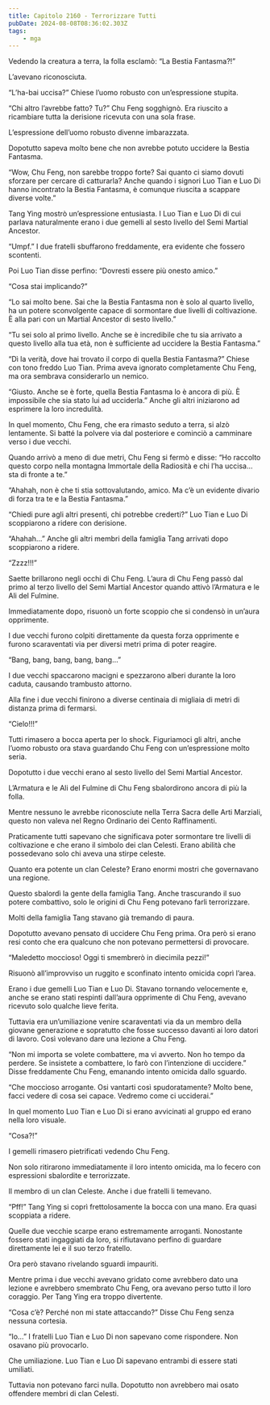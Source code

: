 ```yaml
---
title: Capitolo 2160 - Terrorizzare Tutti
pubDate: 2024-08-08T08:36:02.303Z
tags:
    - mga
---
```



Vedendo la creatura a terra, la folla esclamò: “La Bestia Fantasma?!”

L’avevano riconosciuta.

“L’ha-bai uccisa?” Chiese l’uomo robusto con un’espressione stupita.

“Chi altro l’avrebbe fatto? Tu?” Chu Feng sogghignò. Era riuscito a ricambiare tutta la derisione ricevuta con una sola frase.

L’espressione dell’uomo robusto divenne imbarazzata.

Dopotutto sapeva molto bene che non avrebbe potuto uccidere la Bestia Fantasma.

“Wow, Chu Feng, non sarebbe troppo forte? Sai quanto ci siamo dovuti sforzare per cercare di catturarla? Anche quando i signori Luo Tian e Luo Di hanno incontrato la Bestia Fantasma, è comunque riuscita a scappare diverse volte.”

Tang Ying mostrò un’espressione entusiasta. I Luo Tian e Luo Di di cui parlava naturalmente erano i due gemelli al sesto livello del Semi Martial Ancestor.

“Umpf.” I due fratelli sbuffarono freddamente, era evidente che fossero scontenti.

Poi Luo Tian disse perfino: “Dovresti essere più onesto amico.”

“Cosa stai implicando?”

“Lo sai molto bene. Sai che la Bestia Fantasma non è solo al quarto livello, ha un potere sconvolgente capace di sormontare due livelli di coltivazione. È alla pari con un Martial Ancestor di sesto livello.”

“Tu sei solo al primo livello. Anche se è incredibile che tu sia arrivato a questo livello alla tua età, non è sufficiente ad uccidere la Bestia Fantasma.”

“Dì la verità, dove hai trovato il corpo di quella Bestia Fantasma?” Chiese con tono freddo Luo Tian. Prima aveva ignorato completamente Chu Feng, ma ora sembrava considerarlo un nemico.

“Giusto. Anche se è forte, quella Bestia Fantasma lo è ancora di più. È impossibile che sia stato lui ad ucciderla.” Anche gli altri iniziarono ad esprimere la loro incredulità.

In quel momento, Chu Feng, che era rimasto seduto a terra, si alzò lentamente. Si batté la polvere via dal posteriore e cominciò a camminare verso i due vecchi.

Quando arrivò a meno di due metri, Chu Feng si fermò e disse: “Ho raccolto questo corpo nella montagna Immortale della Radiosità e chi l’ha uccisa… sta di fronte a te.”

“Ahahah, non è che ti stia sottovalutando, amico. Ma c’è un evidente divario di forza tra te e la Bestia Fantasma.”

“Chiedi pure agli altri presenti, chi potrebbe crederti?” Luo Tian e Luo Di scoppiarono a ridere con derisione.

“Ahahah…” Anche gli altri membri della famiglia Tang arrivati dopo scoppiarono a ridere.

“Zzzz!!!”

Saette brillarono negli occhi di Chu Feng. L’aura di Chu Feng passò dal primo al terzo livello del Semi Martial Ancestor quando attivò l’Armatura e le Ali del Fulmine.

Immediatamente dopo, risuonò un forte scoppio che si condensò in un’aura opprimente.

I due vecchi furono colpiti direttamente da questa forza opprimente e furono scaraventati via per diversi metri prima di poter reagire.

“Bang, bang, bang, bang, bang…”

I due vecchi spaccarono macigni e spezzarono alberi durante la loro caduta, causando trambusto attorno.

Alla fine i due vecchi finirono a diverse centinaia di migliaia di metri di distanza prima di fermarsi.

“Cielo!!!”

Tutti rimasero a bocca aperta per lo shock. Figuriamoci gli altri, anche l’uomo robusto ora stava guardando Chu Feng con un’espressione molto seria.

Dopotutto i due vecchi erano al sesto livello del Semi Martial Ancestor.

L’Armatura e le Ali del Fulmine di Chu Feng sbalordirono ancora di più la folla.

Mentre nessuno le avrebbe riconosciute nella Terra Sacra delle Arti Marziali, questo non valeva nel Regno Ordinario dei Cento Raffinamenti.

Praticamente tutti sapevano che significava poter sormontare tre livelli di coltivazione e che erano il simbolo dei clan Celesti. Erano abilità che possedevano solo chi aveva una stirpe celeste.

Quanto era potente un clan Celeste? Erano enormi mostri che governavano una regione.

Questo sbalordì la gente della famiglia Tang. Anche trascurando il suo potere combattivo, solo le origini di Chu Feng potevano farli terrorizzare.

Molti della famiglia Tang stavano già tremando di paura.

Dopotutto avevano pensato di uccidere Chu Feng prima. Ora però si erano resi conto che era qualcuno che non potevano permettersi di provocare.

“Maledetto moccioso! Oggi ti smembrerò in diecimila pezzi!”

Risuonò all’improvviso un ruggito e sconfinato intento omicida coprì l’area.

Erano i due gemelli Luo Tian e Luo Di. Stavano tornando velocemente e, anche se erano stati respinti dall’aura opprimente di Chu Feng, avevano ricevuto solo qualche lieve ferita.

Tuttavia era un’umiliazione venire scaraventati via da un membro della giovane generazione e sopratutto che fosse successo davanti ai loro datori di lavoro. Così volevano dare una lezione a Chu Feng.

“Non mi importa se volete combattere, ma vi avverto. Non ho tempo da perdere. Se insistete a combattere, lo farò con l’intenzione di uccidere.” Disse freddamente Chu Feng, emanando intento omicida dallo sguardo.

“Che moccioso arrogante. Osi vantarti così spudoratamente? Molto bene, facci vedere di cosa sei capace. Vedremo come ci ucciderai.”

In quel momento Luo Tian e Luo Di si erano avvicinati al gruppo ed erano nella loro visuale.

“Cosa?!”

I gemelli rimasero pietrificati vedendo Chu Feng.

Non solo ritirarono immediatamente il loro intento omicida, ma lo fecero con espressioni sbalordite e terrorizzate.

Il membro di un clan Celeste. Anche i due fratelli li temevano.

“Pff!” Tang Ying si coprì frettolosamente la bocca con una mano. Era quasi scoppiata a ridere.

Quelle due vecchie scarpe erano estremamente arroganti. Nonostante fossero stati ingaggiati da loro, si rifiutavano perfino di guardare direttamente lei e il suo terzo fratello.

Ora però stavano rivelando sguardi impauriti.

Mentre prima i due vecchi avevano gridato come avrebbero dato una lezione e avrebbero smembrato Chu Feng, ora avevano perso tutto il loro coraggio. Per Tang Ying era troppo divertente.

“Cosa c’è? Perché non mi state attaccando?” Disse Chu Feng senza nessuna cortesia.

“Io…” I fratelli Luo Tian e Luo Di non sapevano come rispondere. Non osavano più provocarlo.

Che umiliazione. Luo Tian e Luo Di sapevano entrambi di essere stati umiliati.

Tuttavia non potevano farci nulla. Dopotutto non avrebbero mai osato offendere membri di clan Celesti.


